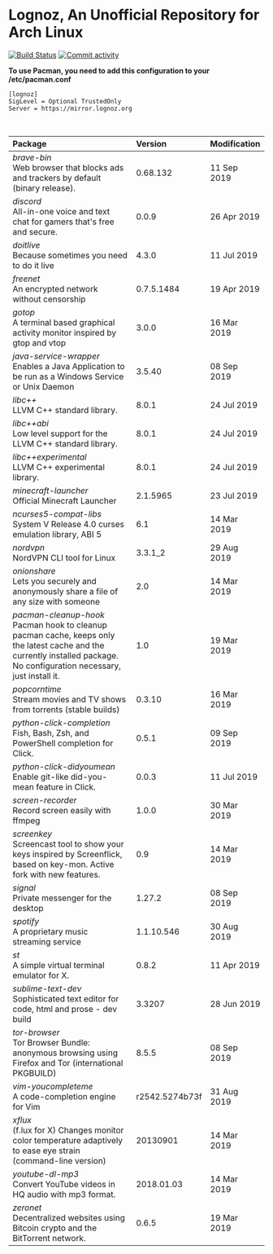 # Lognoz, An Unofficial Repository for Arch Linux
[<img src="https://img.shields.io/travis/lognoz/lognoz-archlinux-repository/master.svg?style=flat-square" alt="Build Status">](https://travis-ci.org/lognoz/lognoz-archlinux-repository)
[<img src="https://img.shields.io/github/commit-activity/m/lognoz/lognoz-archlinux-repository.svg?style=flat-square" alt="Commit activity">](https://github.com/lognoz/lognoz-archlinux-repository/commits/master)

**To use Pacman, you need to add this configuration to your /etc/pacman.conf**

```
[lognoz]
SigLevel = Optional TrustedOnly
Server = https://mirror.lognoz.org
```
<br>

Package	|  Version	|  Modification
:--- | :--- | :---
*brave-bin*<br>Web browser that blocks ads and trackers by default (binary release). | 0.68.132 | 11 Sep 2019
*discord*<br>All-in-one voice and text chat for gamers that's free and secure. | 0.0.9 | 26 Apr 2019
*doitlive*<br>Because sometimes you need to do it live | 4.3.0 | 11 Jul 2019
*freenet*<br>An encrypted network without censorship | 0.7.5.1484 | 19 Apr 2019
*gotop*<br>A terminal based graphical activity monitor inspired by gtop and vtop | 3.0.0 | 16 Mar 2019
*java-service-wrapper*<br>Enables a Java Application to be run as a Windows Service or Unix Daemon | 3.5.40 | 08 Sep 2019
*libc++*<br>LLVM C++ standard library. | 8.0.1 | 24 Jul 2019
*libc++abi*<br>Low level support for the LLVM C++ standard library. | 8.0.1 | 24 Jul 2019
*libc++experimental*<br>LLVM C++ experimental library. | 8.0.1 | 24 Jul 2019
*minecraft-launcher*<br>Official Minecraft Launcher | 2.1.5965 | 23 Jul 2019
*ncurses5-compat-libs*<br>System V Release 4.0 curses emulation library, ABI 5 | 6.1 | 14 Mar 2019
*nordvpn*<br>NordVPN CLI tool for Linux | 3.3.1_2 | 29 Aug 2019
*onionshare*<br>Lets you securely and anonymously share a file of any size with someone | 2.0 | 14 Mar 2019
*pacman-cleanup-hook*<br>Pacman hook to cleanup pacman cache, keeps only the latest cache and the currently installed package. No configuration necessary, just install it. | 1.0 | 19 Mar 2019
*popcorntime*<br>Stream movies and TV shows from torrents (stable builds) | 0.3.10 | 16 Mar 2019
*python-click-completion*<br>Fish, Bash, Zsh, and PowerShell completion for Click. | 0.5.1 | 09 Sep 2019
*python-click-didyoumean*<br>Enable git-like did-you-mean feature in Click. | 0.0.3 | 11 Jul 2019
*screen-recorder*<br>Record screen easily with ffmpeg | 1.0.0 | 30 Mar 2019
*screenkey*<br>Screencast tool to show your keys inspired by Screenflick, based on key-mon. Active fork with new features. | 0.9 | 14 Mar 2019
*signal*<br>Private messenger for the desktop | 1.27.2 | 08 Sep 2019
*spotify*<br>A proprietary music streaming service | 1.1.10.546 | 30 Aug 2019
*st*<br>A simple virtual terminal emulator for X. | 0.8.2 | 11 Apr 2019
*sublime-text-dev*<br>Sophisticated text editor for code, html and prose - dev build | 3.3207 | 28 Jun 2019
*tor-browser*<br>Tor Browser Bundle: anonymous browsing using Firefox and Tor (international PKGBUILD) | 8.5.5 | 08 Sep 2019
*vim-youcompleteme*<br>A code-completion engine for Vim | r2542.5274b73f | 31 Aug 2019
*xflux*<br>(f.lux for X) Changes monitor color temperature adaptively to ease eye strain (command-line version) | 20130901 | 14 Mar 2019
*youtube-dl-mp3*<br>Convert YouTube videos in HQ audio with mp3 format. | 2018.01.03 | 14 Mar 2019
*zeronet*<br>Decentralized websites using Bitcoin crypto and the BitTorrent network. | 0.6.5 | 19 Mar 2019

